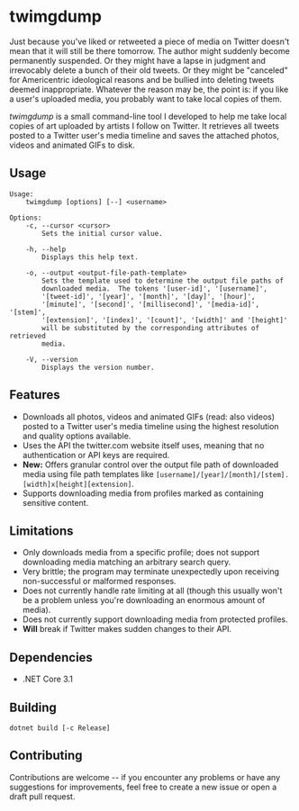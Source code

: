 # twimgdump

Just because you've liked or retweeted a piece of media on Twitter doesn't mean that it will still be there tomorrow.
The author might suddenly become permanently suspended.  Or they might have a lapse in judgment and irrevocably
delete a bunch of their old tweets.  Or they might be "canceled" for Americentric ideological reasons and be bullied
into deleting tweets deemed inappropriate.  Whatever the reason may be, the point is: if you like a user's uploaded
media, you probably want to take local copies of them.

*twimgdump* is a small command-line tool I developed to help me take local copies of art uploaded by artists I follow
on Twitter.  It retrieves all tweets posted to a Twitter user's media timeline and saves the attached photos, videos
and animated GIFs to disk.

## Usage

```
Usage:
    twimgdump [options] [--] <username>

Options:
    -c, --cursor <cursor>
        Sets the initial cursor value.

    -h, --help
        Displays this help text.

    -o, --output <output-file-path-template>
        Sets the template used to determine the output file paths of
        downloaded media.  The tokens '[user-id]', '[username]',
        '[tweet-id]', '[year]', '[month]', '[day]', '[hour]',
        '[minute]', '[second]', '[millisecond]', '[media-id]', '[stem]',
        '[extension]', '[index]', '[count]', '[width]' and '[height]'
        will be substituted by the corresponding attributes of retrieved
        media.

    -V, --version
        Displays the version number.
```

## Features

* Downloads all photos, videos and animated GIFs (read: also videos) posted to a Twitter user's media timeline using
  the highest resolution and quality options available.
* Uses the API the twitter.com website itself uses, meaning that no authentication or API keys are required.
* **New:** Offers granular control over the output file path of downloaded media using file path templates like
`[username]/[year]/[month]/[stem].[width]x[height][extension]`.
* Supports downloading media from profiles marked as containing sensitive content.

## Limitations

* Only downloads media from a specific profile; does not support downloading media matching an arbitrary search query.
* Very brittle; the program may terminate unexpectedly upon receiving non-successful or malformed responses.
* Does not currently handle rate limiting at all (though this usually won't be a problem unless you're downloading an
  enormous amount of media).
* Does not currently support downloading media from protected profiles.
* **Will** break if Twitter makes sudden changes to their API.

## Dependencies

* .NET Core 3.1

## Building

```
dotnet build [-c Release]
```

## Contributing

Contributions are welcome -- if you encounter any problems or have any suggestions for improvements, feel free to
create a new issue or open a draft pull request.
